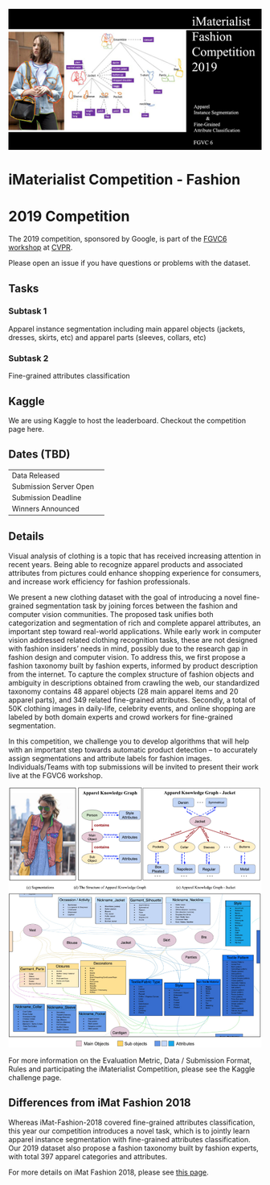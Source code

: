 ![banner](assets/banner.jpg)

# iMaterialist Competition - Fashion

# 2019 Competition
The 2019 competition, sponsored by Google, is part of the [FGVC6 workshop](http://fgvc.org) at [CVPR](http://cvpr2019.thecvf.com/). 

Please open an issue if you have questions or problems with the dataset.

## Tasks

### Subtask 1

Apparel instance segmentation including main apparel objects  (jackets, dresses, skirts, etc) and apparel parts (sleeves, collars, etc)

### Subtask 2

Fine-grained attributes classification

## Kaggle
We are using Kaggle to host the leaderboard. Checkout the competition page here.

## Dates (TBD)
|||
|----|---------------|
Data Released| |
Submission Server Open | |
Submission Deadline|  |
Winners Announced| |

## Details
Visual analysis of clothing is a topic that has received increasing attention in recent years. Being able to recognize apparel products and associated attributes from pictures could enhance shopping experience for consumers, and increase work efficiency for fashion professionals. 

We present a new clothing dataset with the goal of introducing a novel fine-grained segmentation task by joining forces between the fashion and computer vision communities. The proposed task unifies both categorization and segmentation of rich and complete apparel attributes, an important step toward real-world applications. While early work in computer vision addressed related clothing recognition tasks, these are not designed with fashion insiders’ needs in mind, possibly due to the research gap in fashion design and computer vision. To address this, we first propose a fashion taxonomy built by fashion experts, informed by product description from the internet. To capture the complex structure of fashion objects and ambiguity in descriptions obtained from crawling the web, our standardized taxonomy contains 48 apparel objects (28 main apparel items and 20 apparel parts), and 349 related fine-grained attributes. Secondly, a total of 50K clothing images in daily-life, celebrity events, and online shopping are labeled by both domain experts and crowd workers for fine-grained segmentation. 

In this competition, we challenge you to develop algorithms that will help with an important step towards automatic product detection – to accurately assign segmentations and attribute labels for fashion images. Individuals/Teams with top submissions will be invited to present their work live at the FGVC6 workshop.

![example](assets/example.png)

For more information on the Evaluation Metric, Data / Submission Format, Rules and participating the iMaterialist Competition, please see the Kaggle challenge page.

## Differences from iMat Fashion 2018

Whereas iMat-Fashion-2018 covered fine-grained attributes classification, this year our competition introduces a novel task, which is to jointly learn apparel instance segmentation with fine-grained attributes classification. Our 2019 dataset also propose a fashion taxonomy built by fashion experts, with total 397 apparel categories and attributes. 

For more details on iMat Fashion 2018, please see [this page](https://www.kaggle.com/c/imaterialist-challenge-fashion-2018).

